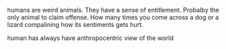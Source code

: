 humans are weird animals. They have a sense of entitlement. Probalby the only animal to claim offense. How many times you come across a dog or a lizard compalining how its sentiments gets hurt.

human has always have anthropocentric view of the world
